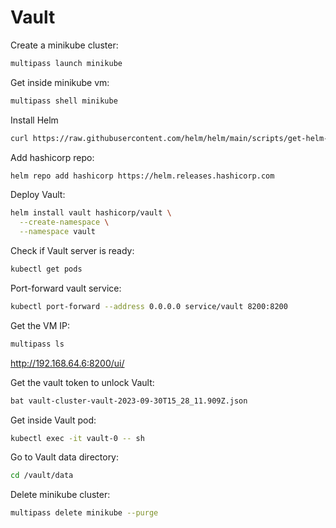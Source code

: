 # Vault

Create a minikube cluster:
```bash
multipass launch minikube
```

Get inside minikube vm:
```bash
multipass shell minikube
```

Install Helm
```bash
curl https://raw.githubusercontent.com/helm/helm/main/scripts/get-helm-3 | bash
```

Add hashicorp repo:
```bash
helm repo add hashicorp https://helm.releases.hashicorp.com
```

Deploy Vault:
```bash
helm install vault hashicorp/vault \
  --create-namespace \
  --namespace vault
```

Check if Vault server is ready:
```bash
kubectl get pods
```

Port-forward vault service:
```bash
kubectl port-forward --address 0.0.0.0 service/vault 8200:8200
```

Get the VM IP:
```bash
multipass ls
```

http://192.168.64.6:8200/ui/


Get the vault token to unlock Vault:
```bash
bat vault-cluster-vault-2023-09-30T15_28_11.909Z.json
```

Get inside Vault pod:
```bash
kubectl exec -it vault-0 -- sh
```

Go to Vault data directory:
```bash
cd /vault/data
```

Delete minikube cluster:
```bash
multipass delete minikube --purge
```

